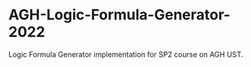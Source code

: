 # AGH-Logic-Formula-Generator-2022
Logic Formula Generator implementation for SP2 course on AGH UST.
